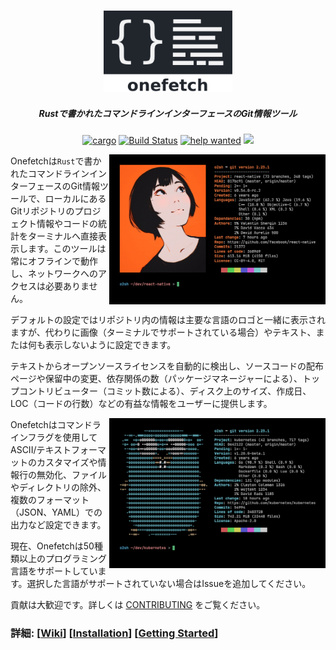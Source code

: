 <h3 align="center"><img src="assets/onefetch.svg" height="130px"></h3>

<h5 align="center">‎Rustで書かれたコマンドラインインターフェースのGit情報ツール‎</h5>

<p align="center">
	<a href="https://crates.io/crates/onefetch"><img src="https://img.shields.io/crates/v/onefetch.svg" alt="cargo"></a>
	<a href="https://github.com/o2sh/onefetch/actions"><img src="https://github.com/o2sh/onefetch/workflows/CI/badge.svg" alt="Build Status"></a>
	<a href="https://github.com/o2sh/onefetch/issues?q=is%3Aissue+is%3Aopen+label%3A%22help+wanted%22"><img src="https://img.shields.io/github/issues/o2sh/onefetch/help%20wanted?color=green" alt="help wanted"></a>
	<a href="./LICENSE.md"><img src="https://img.shields.io/badge/license-MIT-blue.svg"></a>
</p>

<img src="assets/react.png" align="right" height="240px">

Onefetchは`Rust`で書かれたコマンドラインインターフェースのGit情報ツールで、ローカルにあるGitリポジトリのプロジェクト情報やコードの統計をターミナルへ直接表示します。このツールは常にオフラインで動作し、ネットワークへのアクセスは必要ありません。

‎デフォルトの設定ではリポジトリ内の情報は主要な言語のロゴと一緒に表示されますが、代わりに画像（ターミナルでサポートされている場合）やテキスト、または何も表示しないように設定できます。

テキストからオープンソースライセンスを自動的に検出し、ソースコードの配布ページや保留中の変更、依存関係の数（パッケージマネージャーによる）、トップコントリビューター（コミット数による）、ディスク上のサイズ、作成日、LOC（コードの行数）などの有益な情報をユーザーに提供します。

<img src="assets/kubernetes.png" align="right" height="240px">

Onefetchはコマンドラインフラグを使用してASCII/テキストフォーマットのカスタマイズや情報行の無効化、ファイルやディレクトリの除外、複数のフォーマット（JSON、YAML）での出力など設定できます。

‎現在、Onefetchは50種類以上のプログラミング言語をサポートしています。選択した言語がサポートされていない場合はIssueを追加してください。

貢献は大歓迎です。詳しくは [CONTRIBUTING](https://github.com/o2sh/onefetch/blob/master/CONTRIBUTING.md) をご覧ください。

### 詳細: \[[Wiki](https://github.com/o2sh/onefetch/wiki)\] \[[Installation](https://github.com/o2sh/onefetch/wiki/Installation)\] \[[Getting Started](https://github.com/o2sh/onefetch/wiki/getting-started)\]
